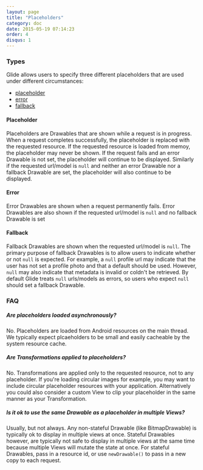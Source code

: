 ```yaml
---
layout: page
title: "Placeholders"
category: doc
date: 2015-05-19 07:14:23
order: 4
disqus: 1
---
```


### Types

Glide allows users to specify three different placeholders that are used under different circumstances:

* [placeholder][1]
* [error][2]
* [fallback][3]


#### Placeholder

Placeholders are Drawables that are shown while a request is in progress. When a request completes successfully, the placeholder is replaced with the requested resource. If the requested resource is loaded from memoy, the placeholder may never be shown. If the request fails and an error Drawable is not set, the placeholder will continue to be displayed. Similarly if the requested url/model is ``null`` and neither an error Drawable nor a fallback Drawable are set, the placeholder will also continue to be displayed.

#### Error

Error Drawables are shown when a request permanently fails. Error Drawables are also shown if the requested url/model is ``null`` and no fallback Drawable is set

#### Fallback

Fallback Drawables are shown when the requested url/model is ``null``. The primary purpose of fallback Drawables is to allow users to indicate whether or not ``null`` is expected. For example, a ``null`` profile url may indicate that the user has not set a profile photo and that a default should be used. However, ``null`` may also indicate that metadata is invalid or coldn't be retrieved. By default Glide treats ``null`` urls/models as errors, so users who expect ``null`` should set a fallback Drawable.

### FAQ

##### Are placeholders loaded asynchronously?
No. Placeholders are loaded from Android resources on the main thread. We typically expect plcaeholders to be small and easily cacheable by the system resource cache.

##### Are Transformations applied to placeholders?
No. Transformations are applied only to the requested resource, not to any placeholder. If you're loading circular images for example, you may want to include circular placeholder resources with your application. Alternatively you could also consider a custom View to clip your placeholder in the same manner as your Transformation.

##### Is it ok to use the same Drawable as a placeholder in multiple Views?
Usually, but not always. Any non-stateful Drawable (like BitmapDrawable) is typically ok to display in multiple views at once. Stateful Drawables however, are typically not safe to display in multiple views at the same time because multiple Views will mutate the state at once. For stateful Drawables, pass in a resource id, or use ``newDrawable()`` to pass in a new copy to each request.


[1]: http://bumptech.github.io/glide/javadocs/400/com/bumptech/glide/request/BaseRequestOptions.html#placeholder(int)
[2]: http://bumptech.github.io/glide/javadocs/400/com/bumptech/glide/request/BaseRequestOptions.html#error(int)
[3]: http://bumptech.github.io/glide/javadocs/400/com/bumptech/glide/request/BaseRequestOptions.html#fallback(int)

